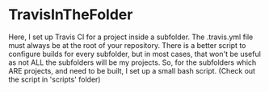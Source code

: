 # TravisInTheFolder
Here, I set up Travis CI for a project inside a subfolder.
The .travis.yml file must always be at the root of your repository.
There is a better script to configure builds for every subfolder, but in most cases, that won't be useful as not ALL the subfolders will be my projects.
So, for the subfolders which ARE projects, and need to be built, I set up a small bash script. (Check out the script in 'scripts' folder)
